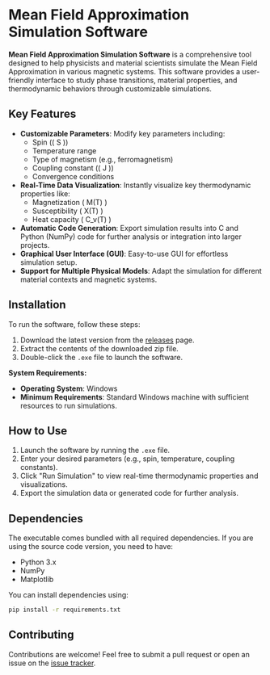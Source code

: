 # Mean Field Approximation Simulation Software

**Mean Field Approximation Simulation Software** is a comprehensive tool designed to help physicists and material scientists simulate the Mean Field Approximation in various magnetic systems. This software provides a user-friendly interface to study phase transitions, material properties, and thermodynamic behaviors through customizable simulations.

## Key Features

- **Customizable Parameters**: Modify key parameters including:
  - Spin (\( S \))
  - Temperature range
  - Type of magnetism (e.g., ferromagnetism)
  - Coupling constant (\( J \))
  - Convergence conditions
- **Real-Time Data Visualization**: Instantly visualize key thermodynamic properties like:
  - Magnetization \( M(T) \)
  - Susceptibility \( X(T) \)
  - Heat capacity \( C_v(T) \)
- **Automatic Code Generation**: Export simulation results into C and Python (NumPy) code for further analysis or integration into larger projects.
- **Graphical User Interface (GUI)**: Easy-to-use GUI for effortless simulation setup.
- **Support for Multiple Physical Models**: Adapt the simulation for different material contexts and magnetic systems.

## Installation

To run the software, follow these steps:

1. Download the latest version from the [releases](https://github.com/AmineSlimani/Mean-Field-Simulation-Software/releases) page.
2. Extract the contents of the downloaded zip file.
3. Double-click the `.exe` file to launch the software.

**System Requirements:**
- **Operating System**: Windows
- **Minimum Requirements**: Standard Windows machine with sufficient resources to run simulations.

## How to Use

1. Launch the software by running the `.exe` file.
2. Enter your desired parameters (e.g., spin, temperature, coupling constants).
3. Click "Run Simulation" to view real-time thermodynamic properties and visualizations.
4. Export the simulation data or generated code for further analysis.

## Dependencies

The executable comes bundled with all required dependencies. If you are using the source code version, you need to have:

- Python 3.x
- NumPy
- Matplotlib

You can install dependencies using:
```bash
pip install -r requirements.txt
```

## Contributing

Contributions are welcome! Feel free to submit a pull request or open an issue on the [issue tracker](https://github.com/AmineSlimani/Mean-Field-Simulation-Software/issues).
